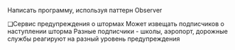 

Написать программу, используя паттерн Observer

❑Сервис предупреждения о штормах
Может извещать подписчиков о наступлении шторма
Разные подписчики - школы, аэропорт, дорожные службы реагируют на разный уровень предупреждения

